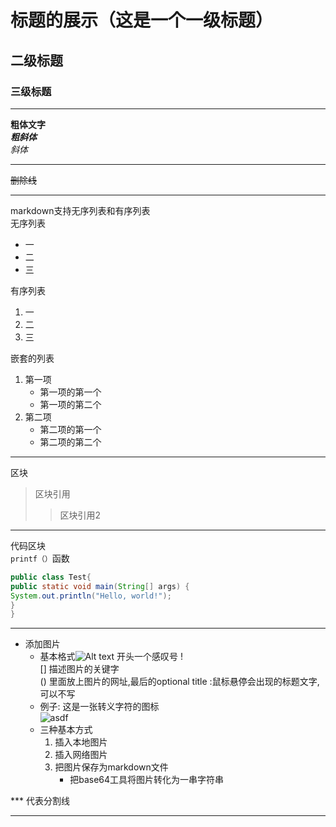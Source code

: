 # 标题的展示（这是一个一级标题）
## 二级标题 
### 三级标题  
___
**粗体文字**  
***粗斜体***  
*斜体*
___
~~删除线~~
***
markdown支持无序列表和有序列表  
无序列表 
* 一
* 二 
* 三  

有序列表
1. 一
2. 二
3. 三

嵌套的列表
1. 第一项  
    * 第一项的第一个
    * 第一项的第二个
2. 第二项
    * 第二项的第一个
    * 第二项的第二个

___
区块
>区块引用
>>区块引用2
___
代码区块  
`printf（）`函数  
```java
public class Test{
public static void main(String[] args) {
System.out.println("Hello, world!");
}
}
```

___

* 添加图片
    * 基本格式![Alt text](图片链接 "optional title") <!-- 基本格式 -->
    开头一个感叹号 !  
    [] 描述图片的关键字  
    () 里面放上图片的网址,最后的optional title :鼠标悬停会出现的标题文字,可以不写
    * 例子: 这是一张转义字符的图标  
    ![asdf](https://img-blog.csdnimg.cn/20190620200701970.png?x-oss-process=image/watermark,type_ZmFuZ3poZW5naGVpdGk,shadow_10,text_aHR0cHM6Ly9ibG9nLmNzZG4ubmV0L3FxXzI3Njc0NDM5,size_16,color_FFFFFF,t_70)  
    * 三种基本方式
        1. 插入本地图片
        2. 插入网络图片
        3. 把图片保存为markdown文件
            * 把base64工具将图片转化为一串字符串

***  代表分割线
***

